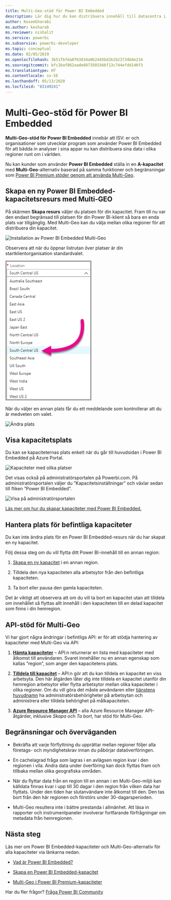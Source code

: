 ```yaml
---
title: Multi-Geo-stöd för Power BI Embedded
description: Lär dig hur du kan distribuera innehåll till datacentra i andra regioner än Power BI Embedded.
author: KesemSharabi
ms.author: kesharab
ms.reviewer: nishalit
ms.service: powerbi
ms.subservice: powerbi-developer
ms.topic: conceptual
ms.date: 02/05/2019
ms.openlocfilehash: 3b51fbfda8f63834a0b2445bd2b2b23734b8e234
ms.sourcegitcommit: bfc2baf862aade6873501566f13c744efdd146f3
ms.translationtype: HT
ms.contentlocale: sv-SE
ms.lasthandoff: 05/13/2020
ms.locfileid: "83149241"
---
```

# <a name="multi-geo-support-for-power-bi-embedded"></a>Multi-Geo-stöd för Power BI Embedded

**Multi-Geo-stöd för Power BI Embedded** innebär att ISV: er och organisationer som utvecklar program som använder Power BI Embedded för att bädda in analyser i sina appar nu kan distribuera sina data i olika regioner runt om i världen.

Nu kan kunder som använder **Power BI Embedded** ställa in en **A-kapacitet** med **Multi-Geo**-alternativ baserad på samma funktioner och begränsningar som [Power BI Premium stöder genom att använda Multi-Geo](../../admin/service-admin-premium-Multi-Geo.md).

## <a name="creating-new-power-bi-embedded-capacity-resource-with-multi-geo"></a>Skapa en ny Power BI Embedded-kapacitetsresurs med Multi-GEO

På skärmen **Skapa resurs** väljer du platsen för din kapacitet. Fram till nu var den endast begränsad till platsen för din Power BI-klient så bara en enda plats var tillgänglig. Med Multi-Geo kan du välja mellan olika regioner för att distribuera din kapacitet.

![Installation av Power BI Embedded Multi-Geo](media/embedded-multi-geo/pbie-multi-geo-setup.png)

Observera att när du öppnar listrutan över platser är din startklientorganisation standardvalet.
  
![Standardplats för Power BI Embedded med Multi-Geo](media/embedded-multi-geo/pbie-multi-geo-default-location.png)

När du väljer en annan plats får du ett meddelande som kontrollerar att du är medveten om valet.

![Ändra plats](media/embedded-multi-geo/pbie-multi-geo-location-change.png)

## <a name="view-capacity-location"></a>Visa kapacitetsplats

Du kan se kapaciteternas plats enkelt när du går till huvudsidan i Power BI Embedded på Azure Portal.

![Kapaciteter med olika platser](media/embedded-multi-geo/pbie-multi-geo-location-different.png)

Det visas också på administratörsportalen på Powerbi.com. På administratörsportalen väljer du ”Kapacitetsinställningar” och växlar sedan till fliken ”Power BI Embedded”.

![Visa på administratörsportalen](media/embedded-multi-geo/pbie-multi-geo-admin-portal.png)

[Läs mer om hur du skapar kapaciteter med Power BI Embedded.](azure-pbie-create-capacity.md)

## <a name="manage-existing-capacities-location"></a>Hantera plats för befintliga kapaciteter

Du kan inte ändra plats för en Power BI Embedded-resurs när du har skapat en ny kapacitet.

Följ dessa steg om du vill flytta ditt Power BI-innehåll till en annan region:

1. [Skapa en ny kapacitet](azure-pbie-create-capacity.md) i en annan region.

2. Tilldela den nya kapaciteten alla arbetsytor från den befintliga kapaciteten.

3. Ta bort eller pausa den gamla kapaciteten.

Det är viktigt att observera att om du vill ta bort en kapacitet utan att tilldela om innehållet så flyttas allt innehåll i den kapaciteten till en delad kapacitet som finns i din hemregion.

## <a name="api-support-for-multi-geo"></a>API-stöd för Multi-Geo

Vi har gjort några ändringar i befintliga API: er för att stödja hantering av kapaciteter med Multi-Geo via API:

1. **[Hämta kapaciteter](https://docs.microsoft.com/rest/api/power-bi/capacities/getcapacities)** – API:n returnerar en lista med kapaciteter med åtkomst till användaren. Svaret innehåller nu en annan egenskap som kallas ”region”, som anger den kapacitetens plats.

2. **[Tilldela till kapacitet](https://docs.microsoft.com/rest/api/power-bi/capacities)** – API:n gör att du kan tilldela en kapacitet en viss arbetsyta. Den här åtgärden låter dig inte tilldela en kapacitet utanför din hemregion arbetsytor eller flytta arbetsytor mellan olika kapaciteter i olika regioner. Om du vill göra det måste användaren eller [tjänstens huvudnamn](embed-service-principal.md) ha administratörsbehörigheter på arbetsytan och administrera eller tilldela behörighet på målkapaciteten.

3. **[Azure Resource Manager API](https://docs.microsoft.com/rest/api/power-bi-embedded/capacities)** – alla Azure Resource Manager API-åtgärder, inklusive *Skapa* och *Ta bort*, har stöd för Multi-Geo.

## <a name="limitations-and-considerations"></a>Begränsningar och överväganden

* Bekräfta att varje förflyttning du upprättar mellan regioner följer alla företags- och myndighetskrav innan du påbörjar dataöverföringen.

* En cachelagrad fråga som lagras i en avlägsen region kvar i den regionen i vila. Andra data under överföring kan dock flyttas fram och tillbaka mellan olika geografiska områden.

* När du flyttar data från en region till en annan i en Multi-Geo-miljö kan källdata finnas kvar i upp till 30 dagar i den region från vilken data har flyttats. Under den tiden har slutanvändare inte åtkomst till den. Den tas bort från den här regionen och förstörs under 30-dagarsperioden.

* Multi-Geo resultera inte i bättre prestanda i allmänhet. Att läsa in rapporter och instrumentpaneler involverar fortfarande förfrågningar om metadata från hemregionen.

## <a name="next-steps"></a>Nästa steg

Läs mer om Power BI Embedded-kapaciteter och Multi-Geo-alternativ för alla kapaciteter via länkarna nedan.

* [Vad är Power BI Embedded?](azure-pbie-what-is-power-bi-embedded.md)

* [Skapa en Power BI Embedded-kapacitet](azure-pbie-create-capacity.md)

* [Multi-Geo i Power BI Premium-kapaciteter](../../admin/service-admin-premium-multi-geo.md)

Har du fler frågor? [Fråga Power BI Community](https://community.powerbi.com/)